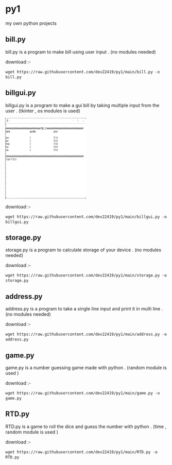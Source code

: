 # py1
my own python projects

## bill.py
bill.py is a program to make bill using user input . (no modules needed)

download :-<br>
```
wget https://raw.githubusercontent.com/dev22419/py1/main/bill.py -o bill.py
```

## billgui.py
billgui.py is a program to make a gui bill by taking multiple input from the user . (tkinter , os modules is used)

<a href=#>
<img src="./img/bill.png" height="250px" width="250px">
</a>

download :-<br>
```
wget https://raw.githubusercontent.com/dev22419/py1/main/billgui.py -o billgui.py
```


## storage.py
storage.py is a program to calculate storage of your device . (no modules needed)

download :-<br>
```
wget https://raw.githubusercontent.com/dev22419/py1/main/storage.py -o storage.py
```

## address.py
address.py is a program to take a single line input and print it in multi line . (no modules needed)

download :-<br>
```
wget https://raw.githubusercontent.com/dev22419/py1/main/address.py -o address.py
```

## game.py 
game.py is a number guessing game made with python . (random module is used )

download :-<br>
```
wget https://raw.githubusercontent.com/dev22419/py1/main/game.py -o game.py
```

## RTD.py
RTD.py is a game to roll the dice and guess the number with python . (time , random module is used )

download :-<br>
```
wget https://raw.githubusercontent.com/dev22419/py1/main/RTD.py -o RTD.py
```
